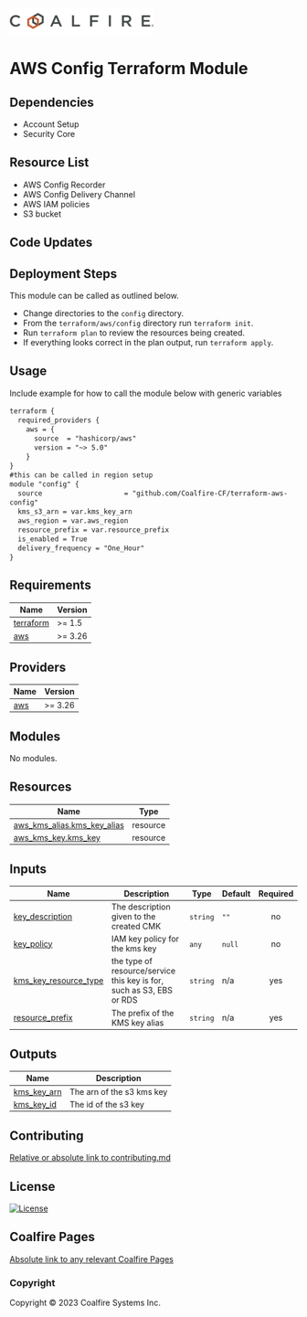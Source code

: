 ![Coalfire](coalfire_logo.png)


# AWS Config Terraform Module

## Dependencies
- Account Setup
- Security Core

## Resource List
- AWS Config Recorder
- AWS Config Delivery Channel
- AWS IAM policies
- S3 bucket 

## Code Updates

## Deployment Steps

This module can be called as outlined below.

- Change directories to the `config` directory.
- From the `terraform/aws/config` directory run `terraform init`.
- Run `terraform plan` to review the resources being created.
- If everything looks correct in the plan output, run `terraform apply`.

## Usage

Include example for how to call the module below with generic variables

```hcl
terraform {
  required_providers {
    aws = {
      source  = "hashicorp/aws"
      version = "~> 5.0"
    }
}
#this can be called in region setup
module "config" {
  source                    = "github.com/Coalfire-CF/terraform-aws-config"
  kms_s3_arn = var.kms_key_arn
  aws_region = var.aws_region
  resource_prefix = var.resource_prefix
  is_enabled = True
  delivery_frequency = "One_Hour"
}

```

<!-- BEGIN_TF_DOCS -->
## Requirements

| Name | Version |
|------|---------|
| <a name="requirement_terraform"></a> [terraform](#requirement\_terraform) | >= 1.5 |
| <a name="requirement_aws"></a> [aws](#requirement\_aws) | >= 3.26 |

## Providers

| Name | Version |
|------|---------|
| <a name="provider_aws"></a> [aws](#provider\_aws) | >= 3.26 |

## Modules

No modules.

## Resources

| Name | Type |
|------|------|
| [aws_kms_alias.kms_key_alias](https://registry.terraform.io/providers/hashicorp/aws/latest/docs/resources/kms_alias) | resource |
| [aws_kms_key.kms_key](https://registry.terraform.io/providers/hashicorp/aws/latest/docs/resources/kms_key) | resource |

## Inputs

| Name | Description | Type | Default | Required |
|------|-------------|------|---------|:--------:|
| <a name="input_key_description"></a> [key\_description](#input\_key\_description) | The description given to the created CMK | `string` | `""` | no |
| <a name="input_key_policy"></a> [key\_policy](#input\_key\_policy) | IAM key policy for the kms key | `any` | `null` | no |
| <a name="input_kms_key_resource_type"></a> [kms\_key\_resource\_type](#input\_kms\_key\_resource\_type) | the type of resource/service this key is for, such as S3, EBS or RDS | `string` | n/a | yes |
| <a name="input_resource_prefix"></a> [resource\_prefix](#input\_resource\_prefix) | The prefix of the KMS key alias | `string` | n/a | yes |

## Outputs

| Name | Description |
|------|-------------|
| <a name="output_kms_key_arn"></a> [kms\_key\_arn](#output\_kms\_key\_arn) | The arn of the s3 kms key |
| <a name="output_kms_key_id"></a> [kms\_key\_id](#output\_kms\_key\_id) | The id of the s3 key |
<!-- END_TF_DOCS -->

## Contributing

[Relative or absolute link to contributing.md](CONTRIBUTING.md)


## License

[![License](https://img.shields.io/badge/license-MIT-blue.svg)](https://opensource.org/license/mit/)


## Coalfire Pages

[Absolute link to any relevant Coalfire Pages](https://coalfire.com/)

### Copyright

Copyright © 2023 Coalfire Systems Inc.
